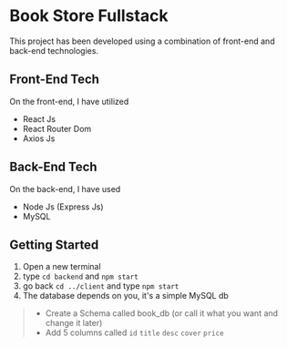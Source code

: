 # Book Store Fullstack
This project has been developed using a combination of front-end and back-end technologies. 
## Front-End Tech
On the front-end, I have utilized 
+ React Js
+ React Router Dom
+ Axios Js
## Back-End Tech
On the back-end, I have used
+ Node Js (Express Js)
+ MySQL
## Getting Started
1. Open a new terminal
2. type `cd backend` and `npm start`
3. go back `cd ../client` and type `npm start`
4. The database depends on you, it's a simple MySQL db
> + Create a Schema called book_db (or call it what you want and change it later)
> + Add 5 columns called `id` `title` `desc` `cover` `price`
